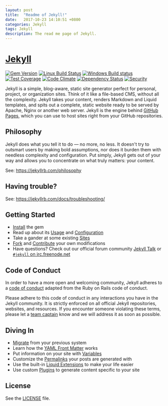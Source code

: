 ```yaml
---
layout: post
title:  "Readme of Jekyll!"
date:   2017-10-23 14:10:51 +0800
categories: Jekyll
tags: Jekyll
description: The read me page of Jekyll.
---
```

# [Jekyll](https://jekyllrb.com/)

[![Gem Version](https://img.shields.io/gem/v/jekyll.svg)][ruby-gems]
[![Linux Build Status](https://img.shields.io/travis/jekyll/jekyll/master.svg?label=Linux%20build)][travis]
[![Windows Build status](https://img.shields.io/appveyor/ci/jekyll/jekyll/master.svg?label=Windows%20build)][appveyor]
[![Test Coverage](https://img.shields.io/codeclimate/coverage/github/jekyll/jekyll.svg)][coverage]
[![Code Climate](https://img.shields.io/codeclimate/github/jekyll/jekyll.svg)][codeclimate]
[![Dependency Status](https://img.shields.io/gemnasium/jekyll/jekyll.svg)][gemnasium]
[![Security](https://hakiri.io/github/jekyll/jekyll/master.svg)][hakiri]

[ruby-gems]: https://rubygems.org/gems/jekyll
[gemnasium]: https://gemnasium.com/jekyll/jekyll
[codeclimate]: https://codeclimate.com/github/jekyll/jekyll
[coverage]: https://codeclimate.com/github/jekyll/jekyll/coverage
[hakiri]: https://hakiri.io/github/jekyll/jekyll/master
[travis]: https://travis-ci.org/jekyll/jekyll
[appveyor]: https://ci.appveyor.com/project/jekyll/jekyll/branch/master

Jekyll is a simple, blog-aware, static site generator perfect for personal, project, or organization sites. Think of it like a file-based CMS, without all the complexity. Jekyll takes your content, renders Markdown and Liquid templates, and spits out a complete, static website ready to be served by Apache, Nginx or another web server. Jekyll is the engine behind [GitHub Pages](https://pages.github.com), which you can use to host sites right from your GitHub repositories.

## Philosophy

Jekyll does what you tell it to do — no more, no less. It doesn't try to outsmart users by making bold assumptions, nor does it burden them with needless complexity and configuration. Put simply, Jekyll gets out of your way and allows you to concentrate on what truly matters: your content.

See: https://jekyllrb.com/philosophy

## Having trouble?

See: https://jekyllrb.com/docs/troubleshooting/

## Getting Started

* [Install](https://jekyllrb.com/docs/installation/) the gem
* Read up about its [Usage](https://jekyllrb.com/docs/usage/) and [Configuration](https://jekyllrb.com/docs/configuration/)
* Take a gander at some existing [Sites](https://wiki.github.com/jekyll/jekyll/sites)
* [Fork](https://github.com/jekyll/jekyll/fork) and [Contribute](https://jekyllrb.com/docs/contributing/) your own modifications
* Have questions? Check out our official forum community [Jekyll Talk](https://talk.jekyllrb.com/) or [`#jekyll` on irc.freenode.net](https://botbot.me/freenode/jekyll/)

## Code of Conduct

In order to have a more open and welcoming community, Jekyll adheres to a
[code of conduct](CODE_OF_CONDUCT.markdown) adapted from the Ruby on Rails code of
conduct.

Please adhere to this code of conduct in any interactions you have in the
Jekyll community. It is strictly enforced on all official Jekyll
repositories, websites, and resources. If you encounter someone violating
these terms, please let a [team captain](https://github.com/orgs/jekyll/teams/affinity-team-captains/members) know and we will address it as soon as possible.

## Diving In

* [Migrate](http://import.jekyllrb.com/docs/home/) from your previous system
* Learn how the [YAML Front Matter](https://jekyllrb.com/docs/frontmatter/) works
* Put information on your site with [Variables](https://jekyllrb.com/docs/variables/)
* Customize the [Permalinks](https://jekyllrb.com/docs/permalinks/) your posts are generated with
* Use the built-in [Liquid Extensions](https://jekyllrb.com/docs/templates/) to make your life easier
* Use custom [Plugins](https://jekyllrb.com/docs/plugins/) to generate content specific to your site

## License

See the [LICENSE](https://github.com/jekyll/jekyll/blob/master/LICENSE) file.
